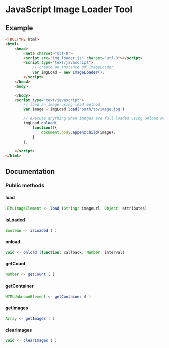# JavaScript Image Loader Tool

## Example

```html
<!DOCTYPE html>
<html>
    <head>
        <meta charset="utf-8">
        <script src="img_loader.js" charset="utf-8"></script>
        <script type="text/javascript">
            // create an instance of ImageLoader
            var imgLoad = new ImageLoader();
        </script>
    </head>
    <body>

    </body>
    <script type="text/javascript">
        // load an image using load method
        var image = imgLoad.load('path/to/image.jpg')

        // execute anything when images are full loaded using onload method
        imgLoad.onload(
            function(){
                document.body.appendChild(image);
            }
        );

    </script>
</html>
```

## Documentation

### Public methods

#### load

```javascript
HTMLImageElement <- load (String: imageurl, Object: attributes)
```

#### isLoaded

```javascript
Boolean <- isLoaded ( )
```

#### onload

```javascript
void <- onload (function: callback, Number: interval)
```

#### getCount

```javascript
Number <- getCount ( )
```

#### getContainer

```javascript
HTMLUnknownElement <- getContainer ( )
```

#### getImages

```javascript
Array <- getImages ( )
```

#### clearImages

```javascript
void <- clearImages ( )
```
